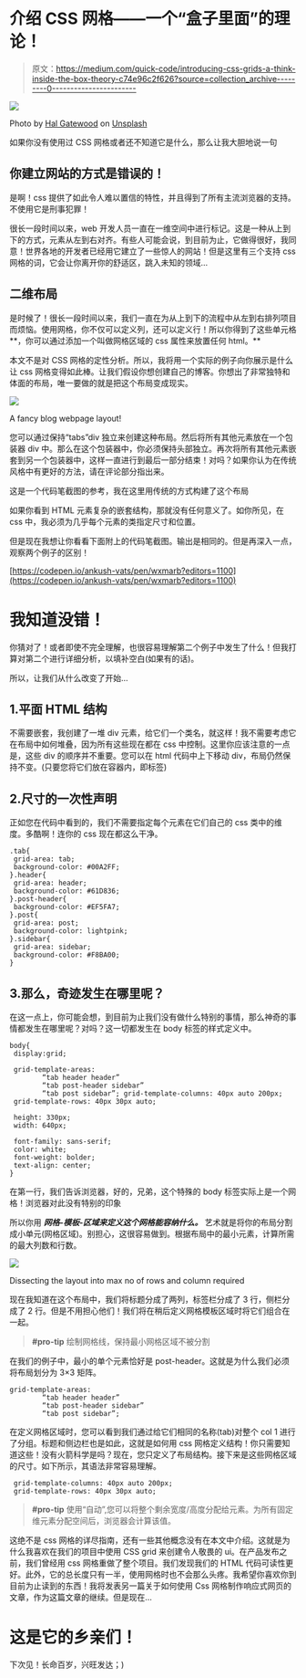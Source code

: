# 介绍 CSS 网格——一个“盒子里面”的理论！

> 原文：<https://medium.com/quick-code/introducing-css-grids-a-think-inside-the-box-theory-c74e96c2f626?source=collection_archive---------0----------------------->

![](img/6ab5451ce671c049f736e747a1d1b5c2.png)

Photo by [Hal Gatewood](https://unsplash.com/@halgatewood?utm_source=medium&utm_medium=referral) on [Unsplash](https://unsplash.com?utm_source=medium&utm_medium=referral)

如果你没有使用过 CSS 网格或者还不知道它是什么，那么让我大胆地说一句

## 你建立网站的方式是错误的！

是啊！css 提供了如此令人难以置信的特性，并且得到了所有主流浏览器的支持。不使用它是刑事犯罪！

很长一段时间以来，web 开发人员一直在一维空间中进行标记。这是一种从上到下的方式，元素从左到右对齐。有些人可能会说，到目前为止，它做得很好，我同意！世界各地的开发者已经用它建立了一些惊人的网站！但是这里有三个支持 css 网格的词，它会让你离开你的舒适区，跳入未知的领域…

## 二维布局

是时候了！很长一段时间以来，我们一直在为从上到下的流程中从左到右排列项目而烦恼。使用网格，你不仅可以定义列，还可以定义行！所以你得到了这些单元格**，你可以通过添加一个叫做网格区域的 css 属性来放置任何 html。**

本文不是对 CSS 网格的定性分析。所以，我将用一个实际的例子向你展示是什么让 css 网格变得如此棒。让我们假设你想创建自己的博客。你想出了非常独特和体面的布局，唯一要做的就是把这个布局变成现实。

![](img/24e4dbb87889fa99c055e3ecc5c3a138.png)

A fancy blog webpage layout!

您可以通过保持“tabs”div 独立来创建这种布局。然后将所有其他元素放在一个包装器 div 中。那么在这个包装器中，你必须保持头部独立。再次将所有其他元素嵌套到另一个包装器中，这样一直进行到最后一部分结束！对吗？如果你认为在传统风格中有更好的方法，请在评论部分指出来。

这是一个代码笔截图的参考，我在这里用传统的方式构建了这个布局

如果你看到 HTML 元素复杂的嵌套结构，那就没有任何意义了。如你所见，在 css 中，我必须为几乎每个元素的类指定尺寸和位置。

但是现在我想让你看看下面附上的代码笔截图。输出是相同的。但是再深入一点，观察两个例子的区别！

[https://codepen.io/ankush-vats/pen/wxmarb?editors=1100](https://codepen.io/ankush-vats/pen/wxmarb?editors=1100)

# 我知道没错！

你猜对了！或者即使不完全理解，也很容易理解第二个例子中发生了什么！但我打算对第二个进行详细分析，以填补空白(如果有的话)。

所以，让我们从什么改变了开始…

## 1.平面 HTML 结构

不需要嵌套，我创建了一堆 div 元素，给它们一个类名，就这样！我不需要考虑它在布局中如何堆叠，因为所有这些现在都在 css 中控制。这里你应该注意的一点是，这些 div 的顺序并不重要。您可以在 html 代码中上下移动 div，布局仍然保持不变。(只要您将它们放在容器内，即标签)

## 2.尺寸的一次性声明

正如您在代码中看到的，我们不需要指定每个元素在它们自己的 css 类中的维度。多酷啊！连你的 css 现在都这么干净。

```
.tab{
 grid-area: tab;
 background-color: #00A2FF;
}.header{
 grid-area: header;
 background-color: #61D836;
}.post-header{
 background-color: #EF5FA7;
}.post{
 grid-area: post;
 background-color: lightpink;
}.sidebar{
 grid-area: sidebar;
 background-color: #F8BA00;
}
```

## 3.那么，奇迹发生在哪里呢？

在这一点上，你可能会想，到目前为止我们没有做什么特别的事情，那么神奇的事情都发生在哪里呢？对吗？这一切都发生在 body 标签的样式定义中。

```
body{
 display:grid;

 grid-template-areas: 
        “tab header header”
        “tab post-header sidebar”
        “tab post sidebar”; grid-template-columns: 40px auto 200px;
 grid-template-rows: 40px 30px auto;

 height: 330px;
 width: 640px;

 font-family: sans-serif;
 color: white;
 font-weight: bolder;
 text-align: center;
}
```

在第一行，我们告诉浏览器，好的，兄弟，这个特殊的 body 标签实际上是一个网格！浏览器对此没有特别的印象

所以你用 ***网格-模板-区域来定义这个网格能容纳什么。*** 艺术就是将你的布局分割成小单元(网格区域)。别担心，这很容易做到。根据布局中的最小元素，计算所需的最大列数和行数。

![](img/d3df9be426334c718b6a1fffb154196b.png)

Dissecting the layout into max no of rows and column required

现在我知道在这个布局中，我们将标题分成了两列，标签栏分成了 3 行，侧栏分成了 2 行。但是不用担心他们！我们将在稍后定义网格模板区域时将它们组合在一起。

> **#pro-tip** 绘制网格线，保持最小网格区域不被分割

在我们的例子中，最小的单个元素恰好是 post-header。这就是为什么我们必须将布局划分为 3×3 矩阵。

```
grid-template-areas:
        “tab header header”
        “tab post-header sidebar”
        “tab post sidebar”;
```

在定义网格区域时，您可以看到我们通过给它们相同的名称(tab)对整个 col 1 进行了分组。标题和侧边栏也是如此，这就是如何用 css 网格定义结构！你只需要知道这些！没有火箭科学是吗？现在，您只定义了布局结构。接下来是这些网格区域的尺寸。如下所示，其语法非常容易理解。

```
 grid-template-columns: 40px auto 200px;
 grid-template-rows: 40px 30px auto;
```

> **#pro-tip** 使用“自动”,您可以将整个剩余宽度/高度分配给元素。为所有固定维元素分配空间后，浏览器会计算该值。

这绝不是 css 网格的详尽指南，还有一些其他概念没有在本文中介绍。这就是为什么我喜欢在我们的项目中使用 CSS grid 来创建令人敬畏的 ui。在产品发布之前，我们曾经用 css 网格重做了整个项目。我们发现我们的 HTML 代码可读性更好。此外，它的总长度只有一半，使用网格时也不会那么头疼。我希望你喜欢你到目前为止读到的东西！我将发表另一篇关于如何使用 Css 网格制作响应式网页的文章，作为这篇文章的继续。但是现在…

# 这是它的乡亲们！

下次见！长命百岁，兴旺发达；)